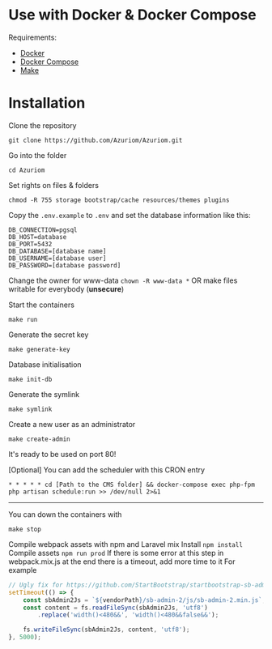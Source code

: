 # Use with Docker & Docker Compose

Requirements:
- [Docker](https://docs.docker.com/engine/install/)
- [Docker Compose](https://docs.docker.com/compose/install/)
- [Make](https://en.wikipedia.org/wiki/Make_(software))

# Installation

Clone the repository
```
git clone https://github.com/Azuriom/Azuriom.git
```

Go into the folder
```
cd Azuriom
```

Set rights on files & folders
```
chmod -R 755 storage bootstrap/cache resources/themes plugins
```

Copy the `.env.example` to `.env` and set the database information like this:
```
DB_CONNECTION=pgsql
DB_HOST=database
DB_PORT=5432
DB_DATABASE=[database name]
DB_USERNAME=[database user]
DB_PASSWORD=[database password]
```

Change the owner for www-data
`chown -R www-data *` OR make files writable for everybody (**unsecure**)

Start the containers
```
make run
```

Generate the secret key
```
make generate-key
```

Database initialisation
```
make init-db
```

Generate the symlink
```
make symlink
```

Create a new user as an administrator
```
make create-admin
```

It's ready to be used on port 80!

[Optional]
You can add the scheduler with this CRON entry
```
* * * * * cd [Path to the CMS folder] && docker-compose exec php-fpm php artisan schedule:run >> /dev/null 2>&1
```

---
You can down the containers with
```
make stop
```

Compile webpack assets with npm and Laravel mix
Install  `npm install`
Compile assets `npm run prod`
If there is some error at this step in webpack.mix.js at the end there is a timeout, add more time to it
For example 
```javascript
// Ugly fix for https://github.com/StartBootstrap/startbootstrap-sb-admin-2/issues/303
setTimeout(() => {
    const sbAdmin2Js = `${vendorPath}/sb-admin-2/js/sb-admin-2.min.js`;
    const content = fs.readFileSync(sbAdmin2Js, 'utf8')
        .replace('width()<480&&', 'width()<480&&false&&');

    fs.writeFileSync(sbAdmin2Js, content, 'utf8');
}, 5000);
```

